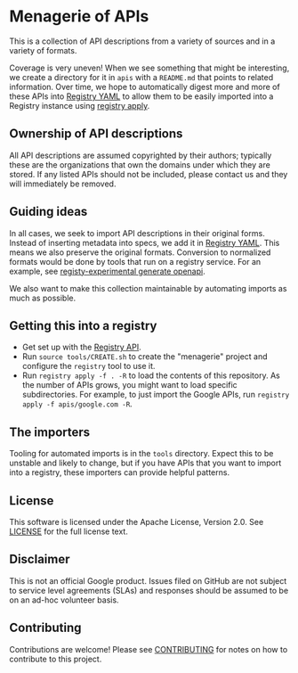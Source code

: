 # Menagerie of APIs

This is a collection of API descriptions from a variety of sources and in a
variety of formats.

Coverage is very uneven! When we see something that might be interesting, we
create a directory for it in `apis` with a `README.md` that points to related
information. Over time, we hope to automatically digest more and more of these
APIs into
[Registry YAML](https://github.com/apigee/registry/wiki/Registry-YAML) to allow
them to be easily imported into a Registry instance using
[registry apply](https://github.com/apigee/registry/wiki/registry-apply).

## Ownership of API descriptions

All API descriptions are assumed copyrighted by their authors; typically these
are the organizations that own the domains under which they are stored. If any
listed APIs should not be included, please contact us and they will immediately
be removed.

## Guiding ideas

In all cases, we seek to import API descriptions in their original forms.
Instead of inserting metadata into specs, we add it in
[Registry YAML](https://github.com/apigee/registry/wiki/Registry-YAML). This
means we also preserve the original formats. Conversion to normalized formats
would be done by tools that run on a registry service. For an example, see
[registy-experimental generate openapi](https://github.com/apigee/registry-experimental/blob/main/cmd/registry-experimental/cmd/generate/openapi.go).

We also want to make this collection maintainable by automating imports as much
as possible.

## Getting this into a registry

- Get set up with the [Registry API](https://github.com/apigee/registry).
- Run `source tools/CREATE.sh` to create the "menagerie" project and
  configure the `registry` tool to use it.
- Run `registry apply -f . -R` to load the contents of this repository.
  As the number of APIs grows, you might want to load specific subdirectories.
  For example, to just import the Google APIs, run `registry apply -f apis/google.com -R`.

## The importers

Tooling for automated imports is in the `tools` directory. Expect this to be
unstable and likely to change, but if you have APIs that you want to import
into a registry, these importers can provide helpful patterns.

## License

This software is licensed under the Apache License, Version 2.0. See
[LICENSE](LICENSE) for the full license text.

## Disclaimer

This is not an official Google product. Issues filed on GitHub are not subject
to service level agreements (SLAs) and responses should be assumed to be on an
ad-hoc volunteer basis.

## Contributing

Contributions are welcome! Please see [CONTRIBUTING](CONTRIBUTING.md) for notes
on how to contribute to this project.
